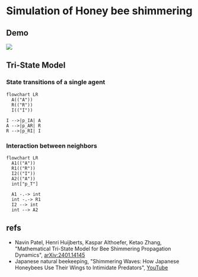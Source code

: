 # Simulation of Honey bee shimmering

## Demo

<img src="demo.gif">

## Tri-State Model

### State transitions of a single agent
```mermaid
flowchart LR
  A(("A"))
  R(("R"))
  I(("I"))

I -->|p_IA| A
A -->|p_AR| R
R -->|p_RI| I
```

### Interaction between neighbors

```mermaid
flowchart LR
  A1(("A"))
  R1(("R"))
  I2(("I"))
  A2(("A"))
  int["p_T"]

  A1 -.-> int
  int -.-> R1
  I2 --> int
  int --> A2
```

## refs
- Navin Patel, Henri Huijberts, Kaspar Althoefer, Ketao Zhang, "Mathematical Tri-State Model for Bee Shimmering Propagation Dynamics", [arXiv:2401.14145](https://arxiv.org/abs/2401.14145)
- Japanese natural beekeeping, "Shimmering Waves: How Japanese Honeybees Use Their Wings to Intimidate Predators", [YouTube](https://www.youtube.com/watch?v=Y8k7mTQoIhw) 
